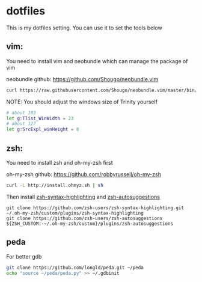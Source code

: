 dotfiles
========
This is my dotfiles setting.
You can use it to set the tools below

## vim:
You need to install vim and neobundle which can manage the package of vim

neobundle github: https://github.com/Shougo/neobundle.vim
```bash
curl https://raw.githubusercontent.com/Shougo/neobundle.vim/master/bin/install.sh | sh
```
NOTE: You should adjust the windows size of Trinity yourself
```bash
# about 103
let g:Tlist_WinWidth = 23
# about 127
let g:SrcExpl_winHeight = 8
```

## zsh:
You need to install zsh and oh-my-zsh first

oh-my-zsh github: https://github.com/robbyrussell/oh-my-zsh
```bash
curl -L http://install.ohmyz.sh | sh
```
Then install [zsh-syntax-highlighting](https://github.com/zsh-users/zsh-syntax-highlighting) and [zsh-autosuggestions](https://github.com/zsh-users/zsh-autosuggestions)
```
git clone https://github.com/zsh-users/zsh-syntax-highlighting.git ~/.oh-my-zsh/custom/plugins/zsh-syntax-highlighting
git clone https://github.com/zsh-users/zsh-autosuggestions ${ZSH_CUSTOM:-~/.oh-my-zsh/custom}/plugins/zsh-autosuggestions
```

## peda
For better gdb
```bash
git clone https://github.com/longld/peda.git ~/peda
echo "source ~/peda/peda.py" >> ~/.gdbinit
```
